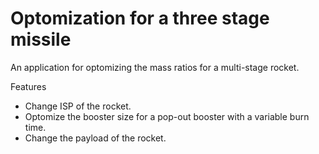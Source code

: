 # Optomization for a three stage missile

An application for optomizing the mass ratios for a multi-stage rocket. 

Features
- Change ISP of the rocket.
- Optomize the booster size for a  pop-out booster with a variable burn time.
- Change the payload of the rocket.


